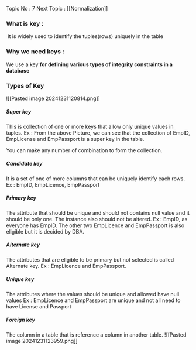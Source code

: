 Topic No : 7
Next Topic : [[Normalization]]

### What is key :
 It is widely used to identify the tuples(rows) uniquely in the table
### Why we need keys : 
We use a key **for defining various types of integrity constraints in a database**

### Types of Key

![[Pasted image 20241231120814.png]]
##### Super key
This is collection of one or more keys that allow only unique values in tuples.
Ex : From the above Picture, we can see that the collection of EmpID, EmpLicense and EmpPassport is a super key in the table.

You can make any number of combination to form the collection.
##### Candidate key
It is a set of one of more columns that can be uniquely identify each rows.
Ex : EmpID, EmpLicence, EmpPassport
##### Primary key
The attribute that should be unique and should not contains null value and it should be only one. The instance also should not be altered.
Ex : EmpID, as everyone has EmpID. The other two EmpLicence and EmpPassport is also eligible but it is decided by DBA.
##### Alternate key
The attributes that are eligible to be primary but not selected is called Alternate key.
Ex : EmpLicence and EmpPassport.
##### Unique key
The attributes where the values should be unique and allowed have null values
Ex : EmpLicence and EmpPassport are unique and not all need to have License and Passport
##### Foreign key
The column in a table that is reference a column in another table.
![[Pasted image 20241231123959.png]]
